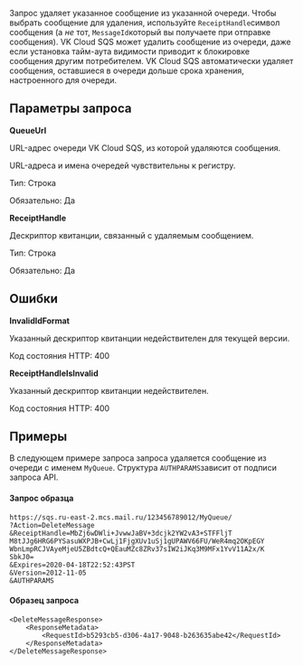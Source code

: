 Запрос удаляет указанное сообщение из указанной очереди. Чтобы выбрать сообщение для удаления, используйте `ReceiptHandle`символ сообщения (а _не_ тот, `MessageId`который вы получаете при отправке сообщения). VK Cloud SQS может удалить сообщение из очереди, даже если установка тайм-аута видимости приводит к блокировке сообщения другим потребителем. VK Cloud SQS автоматически удаляет сообщения, оставшиеся в очереди дольше срока хранения, настроенного для очереди.

## Параметры запроса

**QueueUrl**

URL-адрес очереди VK Cloud SQS, из которой удаляются сообщения.

URL-адреса и имена очередей чувствительны к регистру.

Тип: Строка

Обязательно: Да

**ReceiptHandle**

Дескриптор квитанции, связанный с удаляемым сообщением.

Тип: Строка

Обязательно: Да

## Ошибки

**InvalidIdFormat**

Указанный дескриптор квитанции недействителен для текущей версии.

Код состояния HTTP: 400

**ReceiptHandleIsInvalid**

Указанный дескриптор квитанции недействителен.

Код состояния HTTP: 400

## Примеры

В следующем примере запроса запроса удаляется сообщение из очереди с именем `MyQueue`. Структура `AUTHPARAMS`зависит от подписи запроса API.

#### Запрос образца

```
https://sqs.ru-east-2.mcs.mail.ru/123456789012/MyQueue/
?Action=DeleteMessage
&ReceiptHandle=MbZj6wDWli+JvwwJaBV+3dcjk2YW2vA3+STFFljT
M8tJJg6HRG6PYSasuWXPJB+CwLj1FjgXUv1uSj1gUPAWV66FU/WeR4mq2OKpEGY
WbnLmpRCJVAyeMjeU5ZBdtcQ+QEauMZc8ZRv37sIW2iJKq3M9MFx1YvV11A2x/K
SbkJ0=
&Expires=2020-04-18T22:52:43PST
&Version=2012-11-05
&AUTHPARAMS
```

#### Образец запроса

```
<DeleteMessageResponse>
    <ResponseMetadata>
        <RequestId>b5293cb5-d306-4a17-9048-b263635abe42</RequestId>
    </ResponseMetadata>
</DeleteMessageResponse>
```
